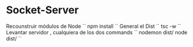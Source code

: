# Socket-Server

Recounstruir módulos de Node
´´
npm install
´´
General el Dist
´´
tsc -w
´´
Levantar servidor , cualquiera de los dos commands
´´
nodemon dist/
node dist/
´´
